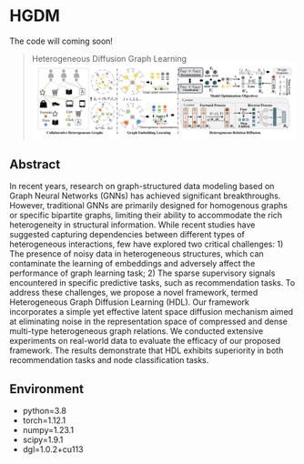 # HGDM
The code will coming soon!
>Heterogeneous Diffusion Graph Learning
![model](./HDL.jpg)
## Abstract
In recent years, research on graph-structured data modeling based
on Graph Neural Networks (GNNs) has achieved significant breakthroughs.
However, traditional GNNs are primarily designed for
homogenous graphs or specific bipartite graphs, limiting their ability
to accommodate the rich heterogeneity in structural information.
While recent studies have suggested capturing dependencies
between different types of heterogeneous interactions, few have
explored two critical challenges: 1) The presence of noisy data in
heterogeneous structures, which can contaminate the learning of
embeddings and adversely affect the performance of graph learning
task; 2) The sparse supervisory signals encountered in specific
predictive tasks, such as recommendation tasks. To address these
challenges, we propose a novel framework, termed Heterogeneous
Graph Diffusion Learning (HDL). Our framework incorporates a
simple yet effective latent space diffusion mechanism aimed at eliminating
noise in the representation space of compressed and dense
multi-type heterogeneous graph relations. We conducted extensive
experiments on real-world data to evaluate the efficacy of our
proposed framework. The results demonstrate that HDL exhibits
superiority in both recommendation tasks and node classification
tasks.
## Environment
- python=3.8
- torch=1.12.1
- numpy=1.23.1
- scipy=1.9.1
- dgl=1.0.2+cu113
